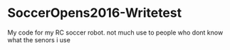 # SoccerOpens2016-Writetest
My code for my RC soccer robot. not much use to people who dont know what the senors i use
